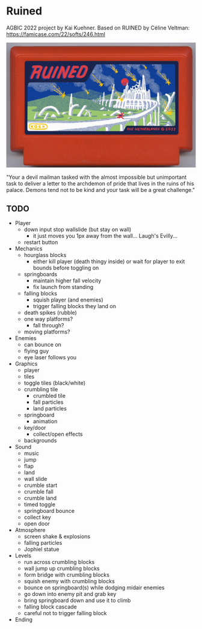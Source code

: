 # Ruined
AGBIC 2022 project by Kai Kuehner. Based on RUINED by Céline Veltman: https://famicase.com/22/softs/246.html

![](cartridge.jpg)

"Your a devil mailman tasked with the almost impossible but unimportant task to deliver a letter to the archdemon of pride that lives in the ruins of his palace. Demons tend not to be kind and your task will be a great challenge."

## TODO
- Player
	- down input stop wallslide (but stay on wall)
		- it just moves you 1px away from the wall... Laugh's Evilly...
	- restart button
- Mechanics
	- hourglass blocks
		- either kill player (death thingy inside) or wait for player to exit bounds before toggling on
	- springboards
		- maintain higher fall velocity
		- fix launch from standing
	- falling blocks
		- squish player (and enemies)
		- trigger falling blocks they land on
	- death spikes (rubble)
	- one way platforms?
		- fall through?
	- moving platforms?
- Enemies
	- can bounce on
	- flying guy
	- eye laser follows you
- Graphics
	- player
	- tiles
	- toggle tiles (black/white)
	- crumbling tile
		- crumbled tile
		- fall particles
		- land particles
	- springboard
		- animation
	- key/door
		- collect/open effects
	- backgrounds
- Sound
	- music
	- jump
	- flap
	- land
	- wall slide
	- crumble start
	- crumble fall
	- crumble land
	- timed toggle
	- springboard bounce
	- collect key
	- open door
- Atmosphere
	- screen shake & explosions
	- falling particles
	- Jophiel statue
- Levels
	- run across crumbling blocks
	- wall jump up crumbling blocks
	- form bridge with crumbling blocks
	- squish enemy with crumbling blocks
	- bounce on springboard(s) while dodging midair enemies
	- go down into enemy pit and grab key
	- bring springboard down and use it to climb
	- falling block cascade
	- careful not to trigger falling block
- Ending